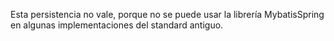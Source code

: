 Esta persistencia no vale, porque no se puede usar la librería MybatisSpring
en algunas implementaciones del standard antiguo.